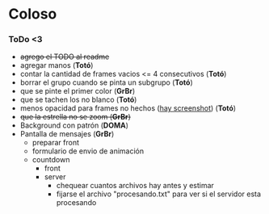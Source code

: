 # Coloso

### ToDo <3

- ~~agrego el TODO al readme~~
- agregar manos (**Totó**)
- contar la cantidad de frames vacios <= 4 consecutivos (**Totó**)
- borrar el grupo cuando se pinta un subgrupo (**Totó**)
- que se pinte el primer color (**GrBr**)
- que se tachen los no blanco (**Totó**)
- menos opacidad para frames no hechos ([hay screenshot](image/screenshot_opacidad.png)) (**Totó**)
- ~~que la estrella no se zoom (**GrBr**)~~
- Background con patrón (**DOMA**)
- Pantalla de mensajes (**GrBr**)
    - preparar front
    - formulario de envio de animación
    - countdown
        - front
        - server
            - chequear cuantos archivos hay antes y estimar
            - fijarse el archivo "procesando.txt" para ver si el servidor esta procesando
